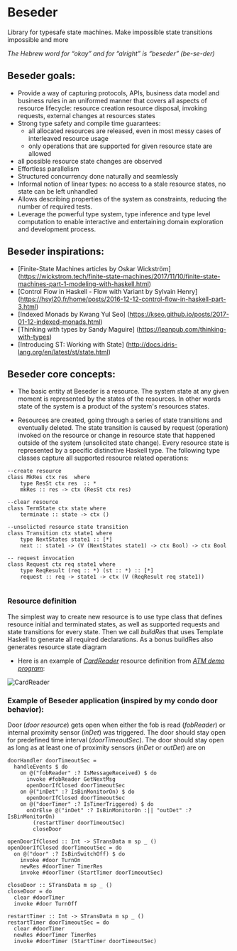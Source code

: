 # Beseder

Library for typesafe state machines. Make impossible state transitions impossible and more

_The Hebrew word for “okay” and for “alright” is “beseder” (be-se-der)_

## Beseder goals:

* Provide a way of capturing protocols, APIs, business data model and business rules  in an uniformed manner that covers all aspects of resource lifecycle: resource creation resource disposal, invoking requests, external changes at resources states
* Strong type safety and compile time guarantees: 
  * all allocated resources are released, even in most messy cases of interleaved resource usage
  * only operations that are supported for given resource state are allowed
 * all possible resource state changes are observed
* Effortless parallelism 
* Structured concurrency done naturally and seamlessly 
* Informal notion of linear types: no access to a stale resource states, no state can be left unhandled
* Allows describing properties of the system as constraints, reducing the number of required tests.
* Leverage the powerful type system, type inference and type level computation to enable interactive and entertaining domain exploration and development process.


## Beseder inspirations:

* [Finite-State Machines articles by Oskar Wickström] (https://wickstrom.tech/finite-state-machines/2017/11/10/finite-state-machines-part-1-modeling-with-haskell.html)
* [Control Flow in Haskell - Flow with Variant by Sylvain Henry] (https://hsyl20.fr/home/posts/2016-12-12-control-flow-in-haskell-part-3.html)
* [Indexed Monads by Kwang Yul Seo] (https://kseo.github.io/posts/2017-01-12-indexed-monads.html)
* [Thinking with types by Sandy Maguire] (https://leanpub.com/thinking-with-types) 
* [Introducing ST: Working with State] (http://docs.idris-lang.org/en/latest/st/state.html)

## Beseder core concepts:

* The basic entity at Beseder is a resource. The system state at any given moment is represented by the states of the resources. In other words state of the system is a product of the system's resources states.

* Resources are created, going through a series of state transitions and eventually deleted. 
The state transition is caused by request (operation) invoked on the resource or change in resource state that happened outside of the system (unsolicited state change). Every resource state is represented by a specific distinctive Haskell type. The following type classes capture all supported resource related operations:

```
--create resource
class MkRes ctx res  where
    type ResSt ctx res  :: *
    mkRes :: res -> ctx (ResSt ctx res)

--clear resource    
class TermState ctx state where
    terminate :: state -> ctx ()
  
--unsolicted resource state transition    
class Transition ctx state1 where
    type NextStates state1 :: [*]
    next :: state1 -> (V (NextStates state1) -> ctx Bool) -> ctx Bool
  
-- request invocation    
class Request ctx req state1 where
    type ReqResult (req :: *) (st :: *) :: [*]
    request :: req -> state1 -> ctx (V (ReqResult req state1))
 
```
### Resource definition
The simplest way to create new resource is to use type class that defines resource initial and terminated states, as well as supported requests and state transitions for every state. Then we call _buildRes_ that uses Template Haskell to generate all required declarations. As a bonus buildRes also generates resource state diagram 

* Here is an example of *[CardReader](https://github.com/oofp/beseder-demo-apps/blob/master/atm-demo/src/Beseder/Atm/Resources/CardReaderRes.hs)* resource definition from *[ATM demo program](https://github.com/oofp/beseder-demo-apps)*: 

![CardReader](https://user-images.githubusercontent.com/25211514/70853186-9dc40700-1e78-11ea-8bdf-1ac5ccd80b52.png)


### Example of Beseder application (inspired by my condo door behavior):
Door (*door resource*) gets open when either the fob is read (*fobReader*) or internal proximity sensor (*inDet*) was triggered. The door should stay open for predefined time interval (*doorTimeoutSec*). The door should stay open as long as at least one of proximity sensors (*inDet* or *outDet*) are on  

```
doorHandler doorTimeoutSec = 
  handleEvents $ do
    on @("fobReader" :? IsMessageReceived) $ do 
      invoke #fobReader GetNextMsg
      openDoorIfClosed doorTimeoutSec       
    on @("inDet" :? IsBinMonitorOn) $ do 
      openDoorIfClosed doorTimeoutSec    
    on @("doorTimer" :? IsTimerTriggered) $ do 
      onOrElse @("inDet" :? IsBinMonitorOn :|| "outDet" :? IsBinMonitorOn)
        (restartTimer doorTimeoutSec)
        closeDoor        

openDoorIfClosed :: Int -> STransData m sp _ ()     
openDoorIfClosed doorTimeoutSec = do
  on @("door" :? IsBinSwitchOff) $ do
    invoke #door TurnOn
    newRes #doorTimer TimerRes
    invoke #doorTimer (StartTimer doorTimeoutSec)

closeDoor :: STransData m sp _ () 
closeDoor = do
  clear #doorTimer   
  invoke #door TurnOff

restartTimer :: Int -> STransData m sp _ () 
restartTimer doorTimeoutSec = do
  clear #doorTimer
  newRes #doorTimer TimerRes
  invoke #doorTimer (StartTimer doorTimeoutSec)

```
